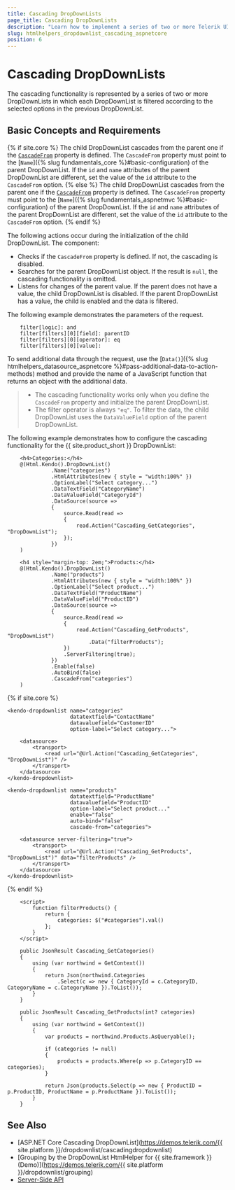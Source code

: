 ```yaml
---
title: Cascading DropDownLists
page_title: Cascading DropDownLists
description: "Learn how to implement a series of two or more Telerik UI DropDownList component for {{ site.framework }} and cascade them."
slug: htmlhelpers_dropdownlist_cascading_aspnetcore
position: 6
---
```


# Cascading DropDownLists

The cascading functionality is represented by a series of two or more DropDownLists in which each DropDownList is filtered according to the selected options in the previous DropDownList.

## Basic Concepts and Requirements
{% if site.core %}
The child DropDownList cascades from the parent one if the [`CascadeFrom`](/api/kendo.mvc.ui.fluent/dropdownlistbuilder#cascadefromsystemstring) property is defined. The `CascadeFrom` property must point to the [`Name`]({% slug fundamentals_core %}#basic-configuration) of the parent DropDownList. If the `id` and `name` attributes of the parent DropDownList are different, set the value of the `id` attribute to the `CascadeFrom` option.
{% else %}
The child DropDownList cascades from the parent one if the [`CascadeFrom`](/api/kendo.mvc.ui.fluent/dropdownlistbuilder#cascadefromsystemstring) property is defined. The `CascadeFrom` property must point to the [`Name`]({% slug fundamentals_aspnetmvc %}#basic-configuration) of the parent DropDownList. If the `id` and `name` attributes of the parent DropDownList are different, set the value of the `id` attribute to the `CascadeFrom` option.
{% endif %}

The following actions occur during the initialization of the child DropDownList. The component:

* Checks if the `CascadeFrom` property is defined. If not, the cascading is disabled.
* Searches for the parent DropDownList object. If the result is `null`, the cascading functionality is omitted.
* Listens for changes of the parent value. If the parent does not have a value, the child DropDownList is disabled. If the parent DropDownList has a value, the child is enabled and the data is filtered. 

The following example demonstrates the parameters of the request.

        filter[logic]: and
        filter[filters][0][field]: parentID
        filter[filters][0][operator]: eq
        filter[filters][0][value]:

To send additional data through the request, use the [`Data()`]({% slug htmlhelpers_datasource_aspnetcore %}#pass-additional-data-to-action-methods) method and provide the name of a JavaScript function that returns an object with the additional data.

> * The cascading functionality works only when you define the `CascadeFrom` property and initialize the parent DropDownList.
> * The filter operator is always `"eq"`. To filter the data, the child DropDownList uses the `DataValueField` option of the parent DropDownList.

The following example demonstrates how to configure the cascading functionality for the {{ site.product_short }} DropDownList:

```HtmlHelper
    <h4>Categories:</h4>
    @(Html.Kendo().DropDownList()
              .Name("categories")
              .HtmlAttributes(new { style = "width:100%" })
              .OptionLabel("Select category...")
              .DataTextField("CategoryName")
              .DataValueField("CategoryId")
              .DataSource(source =>
              {
                  source.Read(read =>
                  {
                      read.Action("Cascading_GetCategories", "DropDownList");
                  });
              })
    )

    <h4 style="margin-top: 2em;">Products:</h4>
    @(Html.Kendo().DropDownList()
              .Name("products")
              .HtmlAttributes(new { style = "width:100%" })
              .OptionLabel("Select product...")
              .DataTextField("ProductName")
              .DataValueField("ProductID")
              .DataSource(source =>
              {
                  source.Read(read =>
                  {
                      read.Action("Cascading_GetProducts", "DropDownList")
                          .Data("filterProducts");
                  })
                  .ServerFiltering(true);
              })
              .Enable(false)
              .AutoBind(false)
              .CascadeFrom("categories")
    )
```
{% if site.core %}
```TagHelper
<kendo-dropdownlist name="categories"
                    datatextfield="ContactName"
                    datavaluefield="CustomerID"
                    option-label="Select category...">

    <datasource>
        <transport>
            <read url="@Url.Action("Cascading_GetCategories", "DropDownList")" />
        </transport>
    </datasource>
</kendo-dropdownlist>

<kendo-dropdownlist name="products"
                    datatextfield="ProductName"
                    datavaluefield="ProductID"
                    option-label="Select product..."
                    enable="false"
                    auto-bind="false"
                    cascade-from="categories">

    <datasource server-filtering="true">
        <transport>
            <read url="@Url.Action("Cascading_GetProducts", "DropDownList")" data="filterProducts" />
        </transport>
    </datasource>
</kendo-dropdownlist>
```
{% endif %}
```JS script
    <script>
        function filterProducts() {
            return {
                categories: $("#categories").val()
            };
        }
    </script>
```
```Controller
    public JsonResult Cascading_GetCategories()
    {
        using (var northwind = GetContext())
        {
            return Json(northwind.Categories
                .Select(c => new { CategoryId = c.CategoryID, CategoryName = c.CategoryName }).ToList());
        }
    }

    public JsonResult Cascading_GetProducts(int? categories)
    {
        using (var northwind = GetContext())
        {
            var products = northwind.Products.AsQueryable();

            if (categories != null)
            {
                products = products.Where(p => p.CategoryID == categories);
            }

            return Json(products.Select(p => new { ProductID = p.ProductID, ProductName = p.ProductName }).ToList());
        }
    }
```

## See Also

* [ASP.NET Core Cascading DropDownList](https://demos.telerik.com/{{ site.platform }}/dropdownlist/cascadingdropdownlist)
* [Grouping by the DropDownList HtmlHelper for {{ site.framework }} (Demo)](https://demos.telerik.com/{{ site.platform }}/dropdownlist/grouping)
* [Server-Side API](/api/dropdownlist)
